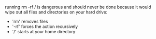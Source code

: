 running rm -rf / is dangerous and should never be done because it would wipe out all files and directories on your hard drive: <br>
<ul>
	<li>'rm' removes files</li>
	<li>'-rf' forces the action recursively</li>
	<li>'/' starts at your home directory</li>
</ul>
